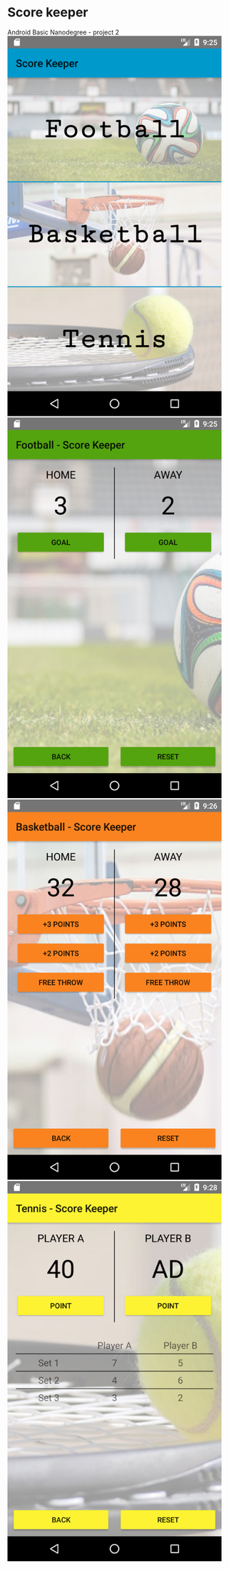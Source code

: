 # Score keeper
Android Basic Nanodegree - project 2
<br />
<img width="480" src="https://github.com/karol-dabrowski/score-keeper/blob/master/screenshots/Screenshot_1519935943.png">
<br />
<img width="480" src="https://github.com/karol-dabrowski/score-keeper/blob/master/screenshots/Screenshot_1519935948.png">
<br />
<img width="480" src="https://github.com/karol-dabrowski/score-keeper/blob/master/screenshots/Screenshot_1519935967.png">
<br />
<img width="480" src="https://github.com/karol-dabrowski/score-keeper/blob/master/screenshots/Screenshot_1519936105.png">
